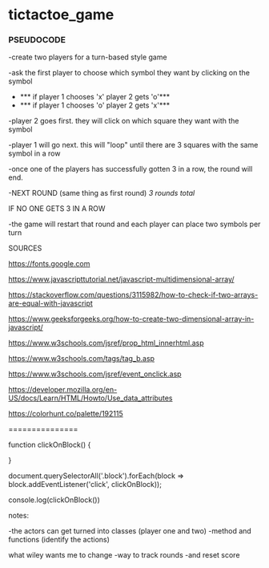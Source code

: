 # tictactoe_game

### PSEUDOCODE 

-create two players for a turn-based style game

-ask the first player to choose which symbol they want by clicking on the symbol
- *** if player 1 chooses 'x' player 2 gets 'o'***
- *** if player 1 chooses 'o' player 2 gets 'x'***

-player 2 goes first. they will click on which square they want with the symbol

-player 1 will go next. this will "loop" until there are 3 squares with the same symbol in a row

-once one of the players has successfully gotten 3 in a row, the round will end. 

-NEXT ROUND (same thing as first round) *3 rounds total*


IF NO ONE GETS 3 IN A ROW

-the game will restart that round and each player can place two symbols per turn








SOURCES

https://fonts.google.com

https://www.javascripttutorial.net/javascript-multidimensional-array/

https://stackoverflow.com/questions/3115982/how-to-check-if-two-arrays-are-equal-with-javascript

https://www.geeksforgeeks.org/how-to-create-two-dimensional-array-in-javascript/

https://www.w3schools.com/jsref/prop_html_innerhtml.asp

https://www.w3schools.com/tags/tag_b.asp

https://www.w3schools.com/jsref/event_onclick.asp

https://developer.mozilla.org/en-US/docs/Learn/HTML/Howto/Use_data_attributes

https://colorhunt.co/palette/192115


===============

function clickOnBlock() {

}

document.querySelectorAll('.block').forEach(block => block.addEventListener('click', clickOnBlock));

console.log(clickOnBlock())



notes:
 
-the actors can get turned into classes (player one and two)
-method and functions (identify the actions)


what wiley wants me to change 
-way to track rounds 
-and reset score 